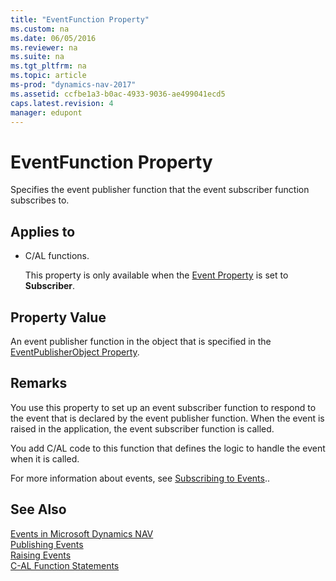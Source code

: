 ```yaml
---
title: "EventFunction Property"
ms.custom: na
ms.date: 06/05/2016
ms.reviewer: na
ms.suite: na
ms.tgt_pltfrm: na
ms.topic: article
ms-prod: "dynamics-nav-2017"
ms.assetid: ccfbe1a3-b0ac-4933-9036-ae499041ecd5
caps.latest.revision: 4
manager: edupont
---
```

# EventFunction Property
Specifies the event publisher function that the event subscriber function subscribes to.  
  
## Applies to  
  
-   C/AL functions.  
  
     This property is only available when the [Event Property](Event-Property.md) is set to **Subscriber**.  
  
## Property Value  
 An event publisher function in the object that is specified in the [EventPublisherObject Property](EventPublisherObject-Property.md).  
  
## Remarks  
 You use this property to set up an event subscriber function to respond to the event that is declared by the event publisher function. When the event is raised in the application, the event subscriber function is called.  
  
 You add C/AL code to this function that defines the logic to handle the event when it is called.  
  
 For more information about events, see [Subscribing to Events](Subscribing-to-Events.md)..  
  
## See Also  
 [Events in Microsoft Dynamics NAV](Events-in-Microsoft-Dynamics-NAV.md)   
 [Publishing Events](Publishing-Events.md)   
 [Raising Events](Raising-Events.md)   
 [C-AL Function Statements](C-AL-Function-Statements.md)